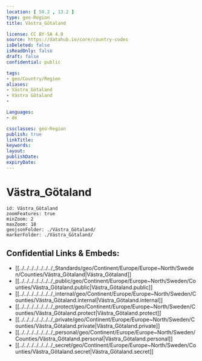 ```yaml
---
location: [ 58.2 , 13.2 ] 
type: geo-Region
title: Västra_Götaland

license: CC BY-SA 4.0
source: https://datahub.io/core/country-codes
isDeleted: false
isReadOnly: false
draft: false
confidential: public

tags:
- geo/Country/Region
aliases:
- Västra_Götaland
- Västra Götaland
- 

Languages:
- de

cssclasses: geo-Region
publish: true
linkTitle: 
keywords: 
layout: 
publishDate: 
expiryDate: 
---
```


# Västra_Götaland

```leaflet
id: Västra_Götaland
zoomFeatures: true 
minZoom: 2 
maxZoom: 18
geojsonFolder: ./Västra_Götaland/
markerFolder: ./Västra_Götaland/
```


## Confidential Links & Embeds: 
- [[../../../../../../../_Standards/geo/Continent/Europe/Europe~North/Sweden/Counties/Västra_Götaland|Västra_Götaland]] 
- [[../../../../../../../_public/geo/Continent/Europe/Europe~North/Sweden/Counties/Västra_Götaland.public|Västra_Götaland.public]] 
- [[../../../../../../../_internal/geo/Continent/Europe/Europe~North/Sweden/Counties/Västra_Götaland.internal|Västra_Götaland.internal]] 
- [[../../../../../../../_protect/geo/Continent/Europe/Europe~North/Sweden/Counties/Västra_Götaland.protect|Västra_Götaland.protect]] 
- [[../../../../../../../_private/geo/Continent/Europe/Europe~North/Sweden/Counties/Västra_Götaland.private|Västra_Götaland.private]] 
- [[../../../../../../../_personal/geo/Continent/Europe/Europe~North/Sweden/Counties/Västra_Götaland.personal|Västra_Götaland.personal]] 
- [[../../../../../../../_secret/geo/Continent/Europe/Europe~North/Sweden/Counties/Västra_Götaland.secret|Västra_Götaland.secret]] 

